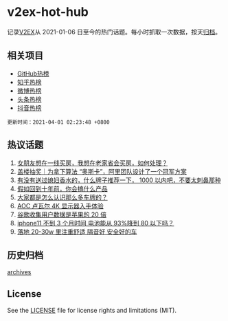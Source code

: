 # v2ex-hot-hub

 记录[V2EX](https://www.v2ex.com/)从 2021-01-06 日至今的热门话题。每小时抓取一次数据，按天[归档](archives)。
 
 ## 相关项目

- [GitHub热榜](https://github.com/lonnyzhang423/github-hot-hub)
- [知乎热榜](https://github.com/lonnyzhang423/zhihu-hot-hub)
- [微博热榜](https://github.com/lonnyzhang423/weibo-hot-hub)
- [头条热榜](https://github.com/lonnyzhang423/toutiao-hot-hub)
- [抖音热榜](https://github.com/lonnyzhang423/douyin-hot-hub)


 `更新时间：2021-04-01 02:23:48 +0800`

## 热议话题

1. [女朋友想在一线买房，我想在老家省会买房，如何处理？](https://www.v2ex.com/t/766746)
1. [盖楼抽奖｜为拿下算法 “奥斯卡”，阿里团队设计了一个冠军方案](https://www.v2ex.com/t/766878)
1. [有没有送过媳妇香水的，什么牌子推荐一下， 1000 以内吧，不要太刺鼻那种](https://www.v2ex.com/t/766728)
1. [假如回到十年前，你会搞什么产品](https://www.v2ex.com/t/766733)
1. [大家都是怎么认识那么多车牌的？](https://www.v2ex.com/t/766741)
1. [AOC 卢瓦尔 4K 显示器入手体验](https://www.v2ex.com/t/766727)
1. [谷歌收集用户数据是苹果的 20 倍](https://www.v2ex.com/t/766699)
1. [iphone11 不到 3 个月时间 电池能从 93%降到 80 以下吗？](https://www.v2ex.com/t/766866)
1. [落地 20-30w 里注重舒适 隔音好 安全好的车](https://www.v2ex.com/t/766797)

## 历史归档

[archives](archives)

## License

See the [LICENSE](LICENSE) file for license rights and limitations (MIT).
